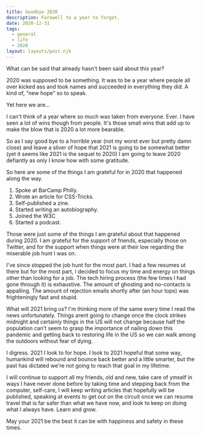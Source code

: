 ```yaml
---
title: Goodbye 2020
description: Farewell to a year to forget.
date: 2020-12-31
tags:
  - general
  - life
  - 2020
layout: layouts/post.njk
---
```


What can be said that already hasn't been said about this year&quest;

2020 was supposed to be something. It was to be a year where people all over kicked ass and took names and succeeded in everything they did. A kind of, &ldquo;new hope&rdquo; so to speak.

Yet here we are&hellip;

I can't think of a year where so much was taken from everyone. Ever. I have seen a lot of wins though from people. It's those small wins that add up to make the blow that is 2020 a lot more bearable.

So as I say good bye to a horrible year (not my worst ever but pretty damn close) and leave a sliver of hope that 2021 is going to be somewhat better (yet it seems like 2021 is the sequel to 2020) I am going to leave 2020 defiantly as only I know how with some gratitude.

So here are some of the things I am grateful for in 2020 that happened along the way.

1. Spoke at BarCamp Philly.
2. Wrote an article for CSS-Tricks.
3. Self-published a zine.
4. Started writing an autobiography.
5. Joined the W3C
6. Started a podcast.

Those were just some of the things I am grateful about that happened during 2020. I am grateful for the support of friends, especially those on Twitter, and for the support when things were at their low regarding the miserable job hunt I was on.

I've since stopped the job hunt for the most part. I had a few resumes ut there but for the most part, I decided to focus my time and energy on things other than looking for a job. The tech hiring process (the few times I had gone through it) is exhaustive. The amount of ghosting and no-contacts is appalling. The amount of rejection emails shortly after (an hour tops) was frighteningly fast and stupid.

What will 2021 bring us&quest; I'm thinking more of the same every time I read the news unfortunately. Things arent going to change once the clock strikes midnight and certainly things in the US will not change because half the population can't seem to grasp the importance of nailing down this pandemic and getting back to restoring life in the US so we can walk among the outdoors without fear of dying.

I digress. 2021 I look to for hope. I look to 2021 hopeful that some way, humankind will rebound and bounce back better and a little smarter, but the past has dictated we're not going to reach that goal in my lifetime.

I will continue to support all my friends, old and new, take care of ymself in ways I have never done before by taking time and stepping back from the computer, self-care, I will keep writing articles that hopefully will be published, speaking at events to get out on the circuit once we can resume travel that is far safer than what we have now, and look to keep on doing what I always have. Learn and grow.

May your 2021 be the best it can be with happiness and safety in these times.
